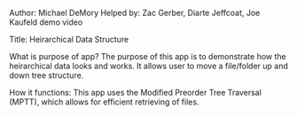 Author: Michael DeMory
Helped by: Zac Gerber, Diarte Jeffcoat, Joe Kaufeld demo video

Title: Heirarchical Data Structure

What is purpose of app?
The purpose of this app is to demonstrate how the heirarchical data looks and works. It allows user to move a file/folder up and down tree structure.

How it functions:
This app uses the Modified Preorder Tree Traversal (MPTT), which allows for efficient retrieving of files.